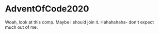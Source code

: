 # AdventOfCode2020
Woah, look at this comp. Maybe I should join it. Hahahahaha- don't expect much out of me.
